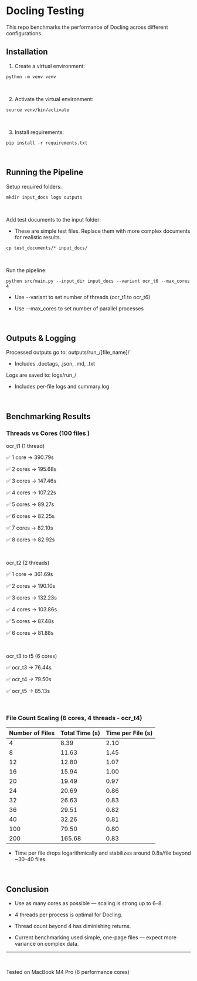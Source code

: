 #  Docling Testing
This repo benchmarks the performance of Docling across different configurations.

##  Installation
1. Create a virtual environment:
```
python -m venv venv
```

<br>

2. Activate the virtual environment:
```
source venv/bin/activate
```

<br>

3. Install requirements:
```
pip install -r requirements.txt
```

<br>

##  Running the Pipeline
Setup required folders:
```
mkdir input_docs logs outputs
```

<br>

Add test documents to the input folder:
- These are simple test files. Replace them with more complex documents for realistic results.
```
cp test_documents/* input_docs/
```

<br>

Run the pipeline:
```
python src/main.py --input_dir input_docs --variant ocr_t6 --max_cores 4
```
- Use --variant to set number of threads (ocr_t1 to ocr_t6)

- Use --max_cores to set number of parallel processes

<br>

##  Outputs & Logging
Processed outputs go to: outputs/run_<timestamp>/[file_name]/
- Includes .doctags, .json, .md, .txt

Logs are saved to: logs/run_<timestamp>/
- Includes per-file logs and summary.log

<br>

##  Benchmarking Results

###  Threads vs Cores (100 files )
ocr_t1 (1 thread)

✅ 1 core → 390.79s

✅ 2 cores → 195.68s

✅ 3 cores → 147.46s

✅ 4 cores → 107.22s

✅ 5 cores →  89.27s

✅ 6 cores →  82.25s

✅ 7 cores →  82.10s

✅ 8 cores →  82.92s

<br>

ocr_t2 (2 threads)

✅ 1 core → 361.69s

✅ 2 cores → 190.10s

✅ 3 cores → 132.23s

✅ 4 cores → 103.86s

✅ 5 cores →  87.48s

✅ 6 cores →  81.88s

<br>

ocr_t3 to t5 (6 cores)

✅ ocr_t3 → 76.44s

✅ ocr_t4 → 79.50s

✅ ocr_t5 → 85.13s

<br>

### File Count Scaling (6 cores, 4 threads - ocr_t4)
| Number of Files | Total Time (s) | Time per File (s) |
| --------------- | -------------- | ----------------- |
| 4               | 8.39           | 2.10              |
| 8               | 11.63          | 1.45              |
| 12              | 12.80          | 1.07              |
| 16              | 15.94          | 1.00              |
| 20              | 19.49          | 0.97              |
| 24              | 20.69          | 0.86              |
| 32              | 26.63          | 0.83              |
| 36              | 29.51          | 0.82              |
| 40              | 32.26          | 0.81              |
| 100             | 79.50          | 0.80              |
| 200             | 165.68         | 0.83              |


-  Time per file drops logarithmically and stabilizes around 0.8s/file beyond ~30–40 files.

<br>


## Conclusion
- Use as many cores as possible — scaling is strong up to 6–8.

- 4 threads per process is optimal for Docling.

- Thread count beyond 4 has diminishing returns.

- Current benchmarking used simple, one-page files — expect more variance on complex data.

--- 

<br>

 Tested on MacBook M4 Pro (6 performance cores)
